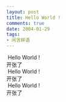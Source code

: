 ```yaml
---
layout: post
title: Hello World !
comments: true
date: 2004-01-29
tags:
- 闲言碎语
---
```


<p> Hello World !<br />开张了<br /> Hello World !<br />开张了<br /> Hello World !<br />开张了</p>				
